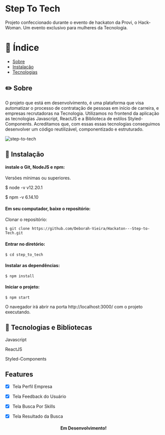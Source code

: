 <h1 >Step To Tech</h1>
<p >Projeto confeccionado durante o evento de hackaton da Provi, o Hack- Woman. Um evento exclusivo para mulheres da Tecnologia. </p>


# :ledger: Índice
<!--ts-->
   * [Sobre](#sobre)
   * [Instalação](#instalacao)
   * [Tecnologias](#tecnologias)
<!--te-->


##     :pencil2:  Sobre
<p>O projeto que está em desenvolvimento, é uma plataforma que visa automatizar o processo de contratação de pessoas em início de carreira, e empresas recrutadoras na Tecnologia. Utilizamos no frontend da aplicação as tecnologias Javascript, ReactJS e a Biblioteca de estilos Styled-Components. Acreditamos que, com essas essas tecnologias conseguimos desenvolver um código reutilizável, componentizado e estruturado. </p>

  ![step-to-tech](https://user-images.githubusercontent.com/31224361/107162095-ae3e1780-697f-11eb-9124-6872de54c7f4.gif)


## :wrench:   Instalação
####   instale o Git, NodeJS e npm:
<p> Versões mínimas ou superiores.</p>

$ node -v
v12.20.1
  
$ npm -v
6.14.10</p>

#### Em seu computador, baixe o repositório:
<p> Clonar o repositório:</p>

```
$ git clone https://github.com/Deborah-Vieira/Hackaton---Step-to-Tech.git 
```

	
#### Entrar no diretório: 

```
$ cd step_to_tech 
```

#### Instalar as dependências: 

```
$ npm install
```


#### Iniciar o projeto: 

``` 
$ npm start 
```
<p> O navegador irá abrir na porta http://localhost:3000/ com o projeto executando.</p>




## :hammer: Tecnologias e Bibliotecas
   <p>Javascript</p> <p>ReactJS</p> <p>Styled-Components</p> 
 
## Features
- [x] Tela Perfil Empresa
- [x] Tela Feedback do Usuário
- [x] Tela Busca Por Skills
- [x] Tela Resultado da Busca



<h4 align="center"> 
	Em Desenvolvimento!
</h4>
